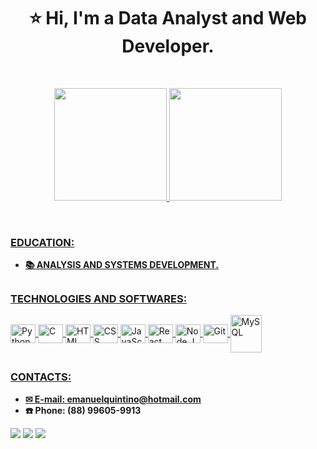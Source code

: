 <h1 align="center">⭐ Hi, I'm a Data Analyst and Web Developer.</h1>

<br>

<div align="center">
  <a href="https://github.com/EmanuelQuintino">
  
  <img height="180rem" 
       src="https://github-readme-stats.vercel.app/api?username=EmanuelQuintino&show_icons=true&theme=gotham&include_all_commits=true&count_private=true"/>
  <img height="180rem" 
       src="https://github-readme-stats.vercel.app/api/top-langs/?username=EmanuelQuintino&layout=compact&langs_count=8&theme=gotham"/>
</div>
  
<br>
  
### EDUCATION:
- <strong> 📚 ANALYSIS AND SYSTEMS DEVELOPMENT.</strong>

##
  
### TECHNOLOGIES AND SOFTWARES:
  
<div style="display: inline_block">
  <img align="center" alt="Python" height="30" width="40" src="https://cdn.jsdelivr.net/gh/devicons/devicon/icons/python/python-original.svg">
  <img align="center" alt="C" height="30" width="40" src="https://cdn.jsdelivr.net/gh/devicons/devicon/icons/c/c-original.svg">
  <img align="center" alt="HTML" height="30" width="40" src="https://cdn.jsdelivr.net/gh/devicons/devicon/icons/html5/html5-original.svg">
  <img align="center" alt="CSS" height="30" width="40" src="https://cdn.jsdelivr.net/gh/devicons/devicon/icons/css3/css3-original.svg">
  <img align="center" alt="JavaScript" height="30" width="40" src="https://cdn.jsdelivr.net/gh/devicons/devicon/icons/javascript/javascript-original.svg">
  <img align="center" alt="React" height="30" width="40" src="https://cdn.jsdelivr.net/gh/devicons/devicon/icons/react/react-original.svg">
  <img align="center" alt="Node.JS" height="30" width="40" src="https://cdn.jsdelivr.net/gh/devicons/devicon/icons/nodejs/nodejs-original.svg"/>
  <img align="center" alt="Git" height="30" width="40" src="https://cdn.jsdelivr.net/gh/devicons/devicon/icons/git/git-original.svg"/>                                   <img align="center" alt="MySQL" height="60" width="50" src="https://cdn.jsdelivr.net/gh/devicons/devicon/icons/mysql/mysql-original-wordmark.svg">
</div>
  
##
  
### CONTACTS: 

- <strong> ✉ E-mail: emanuelquintino@hotmail.com </strong>
- <strong> ☎️ Phone: (88) 99605-9913 </strong>

<div> 
  <a href="https://www.linkedin.com/in/emanuelquintino/"><img src="https://img.shields.io/badge/linkedin-0A66C2?style=for-the-badge&logo=linkedin&logoColor=white"></a>
  <a href="https://instagram.com/emanuel_quintino"><img src="https://img.shields.io/badge/-Instagram-%23E4405F?style=for-the-badge&logo=instagram&logoColor=white"></a> 
  <a href="https://wa.me/5588996059913"><img src="https://img.shields.io/badge/WhatsApp-25D366?style=for-the-badge&logo=whatsapp&logoColor=white"></a> 
</div>
